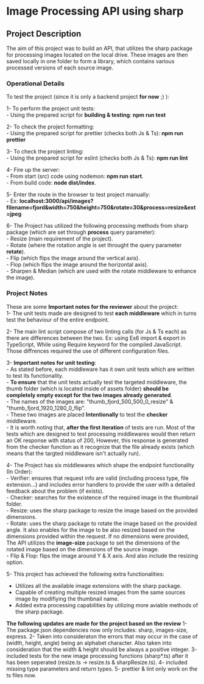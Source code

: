 # Image Processing API using sharp

## Project Description

The aim of this project was to build an API, that utilizes the sharp package for processing images located on the local drive. These images are then saved locally in one folder to form a library, which contains various processed versions of each source image.

### Operational Details

To test the project (since it is only a backend project **for now** ;) ):

1- To perform the project unit tests: <br> - Using the prepared script for **building & testing**: **npm run test**

2- To check the project formatting: <br> - Using the prepared script for prettier (checks both Js & Ts): **npm run prettier**

3- To check the project linting: <br> - Using the prepared script for eslint (checks both Js & Ts): **npm run lint**

4- Fire up the server: <br> - From start (src) code using nodemon: **npm run start**. <br> - From build code: **node dist/index**.

5- Enter the route in the browser to test project manually: <br> - Ex: **localhost:3000/api/images?filename=fjord&width=750&height=750&rotate=30&process=resize&ext=jpeg**

6- The Project has utilized the following processing methods from sharp package (which are set through **process** query parameter): <br> - Resize (main requirement of the project). <br> - Rotate (where the rotation angle is set throught the query parameter **rotate**). <br> - Flip (which flips the image around the vertical axis). <br> - Flop (which flips the image around the horizontal axis). <br> - Sharpen & Median (which are used with the rotate middleware to enhance the image).

### Project Notes

These are some **Important notes for the reviewer** about the project: <br>
1- The unit tests made are designed to test **each middleware** which in turns test the behaviour of the entire endpoint.

2- The main lint script compose of two linting calls (for Js & Ts each) as there are differences between the two. Ex: using Es6 import & export in TypeScript, While using Require keyword for the compiled JavaScript. Those diffrences required the use of different configuration files.

3- **Important notes for unit testing**: <br> - As stated before, each middleware has it own unit tests which are written to test its functionality. <br> - **To ensure** that the unit tests actually test the targeted middleware, the thumb folder (which is located inside of assets folder) **should be completely empty except for the two images already generated**. <br> - The names of the images are: "thumb_fjord_500_500_0_resize" & "thumb_fjord_1920_1280_0_flip". <br> - These two images are placed **Intentionally** to test the **checker** middleware. <br> - It is worth noting that, **after the first iteration** of tests are run. Most of the tests which are designed to test processing middlewares would then return an OK response with status of 200, However, this response is generated from the checker function as it recognize that the file already exists (which means that the targted middleware isn't actually run).

4- The Project has six middlewares which shape the endpoint functionality (In Order): <br> - Verifier: ensures that request info are valid (including process type, file extension...) and includes error handlers to provide the user with a detailed feedback about the problem (if exists). <br> - Checker: searches for the existence of the required image in the thumbnail folder. <br> - Resize: uses the sharp package to resize the image based on the provided dimensions. <br> - Rotate: uses the sharp package to rotate the image based on the provided angle. It also enables for the image to be also resized based on the dimensions provided within the request. If no dimensions were provided, The API utilizes the **image-size** package to set the dimensions of the rotated image based on the dimensions of the source image. <br> - Flip & Flop: flips the image around Y & X axis. And also include the resizing option.

5- This project has achieved the following extra functionalities: <br>

- Utilizes all the available image extensions with the sharp package. <br>
- Capable of creating multiple resized images from the same sources image by modifiying the thumbnail name. <br>
- Added extra processing capabilities by utilizing more aviable methods of the sharp package. <br>

**The following updates are made for the project based on the review**
1- The package.json dependencies now only includes: sharp, images-size, express.
2- Taken into consideraton the errors that may occur in the case of (width, height, angle) being an alphabet character. Also taken into consideration that the width & height should be always a positive integer.
3- included tests for the new image processing functions (sharp*.ts) after it has been seperated (resize.ts -> resize.ts & sharpResize.ts).
4- included missing type parameters and return types.
5- prettier & lint only work on the ts files now.
